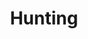 ---
title: Hunting
crosslinks:
- youtubefactsbot
- guns
- autotldr
- u_imguralbumbot
- Waterfowl
- Trappit
- videos
- liberalgunowners
- youtubot
- FieldToTable
- photoshopbattles
- Shitstatistssay
- CCW
- smoking
- Spearfishing
- Californiahunting
- thathappend
- foraging
- florida
- natureismetal
---